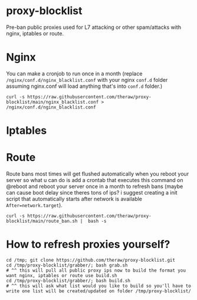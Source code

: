 # proxy-blocklist
Pre-ban public proxies used for L7 attacking or other spam/attacks with nginx, iptables or route.


# Nginx
You can make a cronjob to run once in a month (replace `/nginx/conf.d/nginx_blacklist.conf` with your nginx `conf.d` folder assuming nginx.conf will load anything that's into `conf.d` folder.)

```
curl -s https://raw.githubusercontent.com/theraw/proxy-blocklist/main/nginx_blacklist.conf > /nginx/conf.d/nginx_blacklist.conf
```

# Iptables




# Route
Route bans most times will get flushed automatically when you reboot your server so what u can do is add a crontab that executes this command on @reboot and reboot your server once in a month to refresh bans (maybe can cause boot delay since theres tons of ips? i suggest creating a init script that automatically starts after network is available `After=network.target`).
```
curl -s https://raw.githubusercontent.com/theraw/proxy-blocklist/main/route_ban.sh |  bash -s
```


# How to refresh proxies yourself?
```
cd /tmp; git clone https://github.com/theraw/proxy-blocklist.git
cd /tmp/proxy-blocklist/grabber/; bash grab.sh
# ^^ this will pull all public proxy ips now to build the format you want nginx, iptables or route use build.sh
cd /tmp/proxy-blocklist/grabber/; bash build.sh
# ^^ this will ask what list would you like to build so you'll have to write one list will be created/updated on folder /tmp/proxy-blocklist/
```
